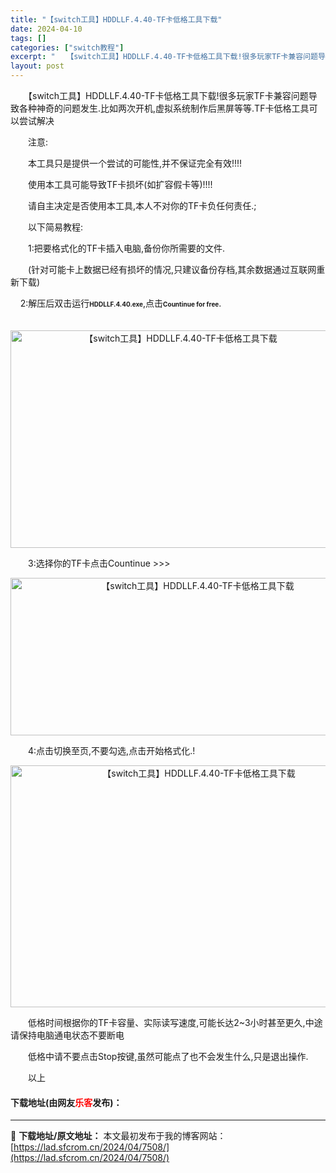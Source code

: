 ```yaml
---
title: "【switch工具】HDDLLF.4.40-TF卡低格工具下载"
date: 2024-04-10
tags: []
categories: ["switch教程"]
excerpt: "　　【switch工具】HDDLLF.4.40-TF卡低格工具下载!很多玩家TF卡兼容问题导致各种神奇的问题发生.比如两次开机,虚拟系统制作后黑屏等等.TF卡低格工具可以尝试解决 　　注意: 　　本工具只是提供一个尝试的可能性,并不保证完全有效!!!! 　　使用本工具可能导致TF卡损坏(如扩容假卡等&hellip;"
layout: post
---
```


 <p>　　【switch工具】HDDLLF.4.40-TF卡低格工具下载!很多玩家TF卡兼容问题导致各种神奇的问题发生.比如两次开机,虚拟系统制作后黑屏等等.TF卡低格工具可以尝试解决</p> <p>　　注意:</p> <p>　　本工具只是提供一个尝试的可能性,并不保证完全有效!!!!</p> <p>　　使用本工具可能导致TF卡损坏(如扩容假卡等)!!!!</p> <p>　　请自主决定是否使用本工具,本人不对你的TF卡负任何责任.;</p> <p>　　以下简易教程:</p> <p>　　1:把要格式化的TF卡插入电脑,备份你所需要的文件.</p> <p>　　(针对可能卡上数据已经有损坏的情况,只建议备份存档,其余数据通过互联网重新下载)</p> <p>&nbsp; &nbsp; 2:解压后双击运行<strong><font size="1">HDDLLF.4.40.exe</font></strong>,点击<font size="1"><strong>Countinue for free</strong></font>.</p> <p style="text-align: center;">　<img src="https://lad.sfcrom.cn/wp-content/uploads/2024/04/20240410_66162d147e3b7.webp" style="width: 529px; height: 348px;" alt="【switch工具】HDDLLF.4.40-TF卡低格工具下载" /></p> <p>　　3:选择你的TF卡点击Countinue &gt;&gt;&gt;</p> <p style="text-align: center;"><img src="https://lad.sfcrom.cn/wp-content/uploads/2024/04/20240410_66162d14c0720.webp" style="width: 583px; height: 252px;" alt="【switch工具】HDDLLF.4.40-TF卡低格工具下载" /></p> <p>　　4:点击切换至页,不要勾选,点击开始格式化.!</p> <p style="text-align: center;"><img src="https://lad.sfcrom.cn/wp-content/uploads/2024/04/20240410_66162d151bc90.webp" style="width: 587px; height: 387px;" alt="【switch工具】HDDLLF.4.40-TF卡低格工具下载" /></p> <p>　　低格时间根据你的TF卡容量、实际读写速度,可能长达2~3小时甚至更久,中途请保持电脑通电状态不要断电</p> <p>　　低格中请不要点击Stop按键,虽然可能点了也不会发生什么,只是退出操作.</p> <p>　　以上</p> <p><h4>下载地址(由网友<font color="red">乐客</font>发布)：</h4></p> 

---
📖 **下载地址/原文地址：** 本文最初发布于我的博客网站：[https://lad.sfcrom.cn/2024/04/7508/](https://lad.sfcrom.cn/2024/04/7508/)
